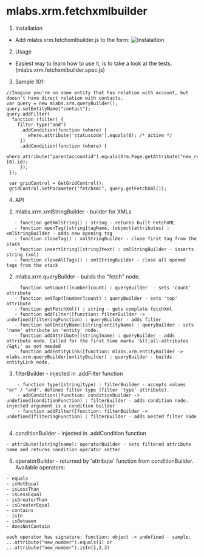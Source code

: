 # mlabs.xrm.fetchxmlbuilder
1. Installation 
 - Add mlabs.xrm.fetchxmlbuilder.js to the form: 
  ![Instalaltion](http://i.imgur.com/yHGdfCA.png)

2. Usage 
 - Easiest way to learn how to use it, is to take a look at the tests. (mlabs.xrm.fetchxmlbuilder.spec.js)

3. Sample 101: 

```
//Imagine you're on some entity that has relation with account, but doesn't have direct relation with contacts.
var query = new mlabs.xrm.queryBuilder();
query.setEntityName("contact");
query.addFilter(
  function (filter) {
    filter.type("and")
     .addCondition(function (where) { 
        where.attribute('statuscode').equals(0); /* active */ 
     })
     .addCondition(function (where) {
       where.attribute("parentaccountid").equals(Xrm.Page.getAttribute("new_relatedaccount")[0].id);
     });
 });
        
 var gridControl = GetGridControl(); 
 gridControl.SetParameter("fetchXml", query.getFetchXml());        
```

4. API

 1) mlabs.xrm.xmlStringBuilder - builder for XMLs 
 ```
    - function getXmlString() : string - returns built FetchXML
    - function openTag([string]tagName, [object]attributes) : xmlStringBuilder - adds new opening tag
    - function closeTag() : xmlStringBuilder - close first tag from the stack
    - function insertString([string]text) : xmlStringBuilder - inserts string (xml)
    - function closeAllTags() : xmlStringBuilder - close all opened tags from the stack
 ```
 2) mlabs.xrm.queryBuilder - builds the "fetch" node.
 ```
    - function setCount([number]count) : queryBuilder  - sets 'count' attribute
    - function setTop([number]count) : queryBuilder - sets 'top' attribute
    - function getFetchXml() : string - gets complete fetchXml
    - function addFilter([function: filterBuilder -> undefined]filteringFunction) : queryBuilder - adds filter
    - function setEntityName([string]entityName) : queryBuilder - sets 'name' attribute in 'entity' node.
    - function addAttribute([string]name) : queryBuilder - adds attribute node. Called for the first time marks '&lt;all-attributes /&gt;' as not needed
    - function addEntityLink([function: mlabs.xrm.entityBuilder -> mlabs.xrm.queryBuilder]entityBuilder) : queryBuilder - builds entityLink node.
```
  3) filterBuilder - injected in .addFilter function
```
    - function type([string]type) : filterBuilder - accepts values "or" / "and". defines filter type (filter 'type' attribute). 
    - addCondition([function: conditionBuilder -> undefined]conditionFunction) : filterBuilder - adds condition node. injected argument is a condition builder
    - function addFilter([function: filterBuilder -> undefined]filteringFunction) : filterBuilder - adds nested filter node 
   
```
  4) conditionBuilder - injected in .addCondition function
  
    - attribute([string]name): operatorBuilder - sets filtered attribute name and returns condition operator setter
    
  5) operatorBuilder - returned by 'attribute' function from conditionBuilder. Available operators: 
  
    - equals
    - isNotEqual
    - isLessThan
    - isLessEqual
    - isGreaterThan
    - isGreaterEqual
    - contains
    - isIn
    - isBetween
    - doesNotContain
    
    each operator has signature: function: object -> undefined - sample: ...attribute("new_number").equals(1) or  ...attribute("new_number").isIn(1,2,3) 
  
  
    
